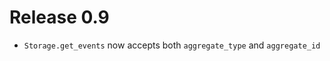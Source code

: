 Release 0.9
===========

- `Storage.get_events` now accepts both `aggregate_type` and `aggregate_id`
